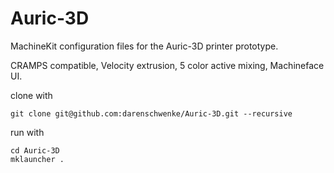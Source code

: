 Auric-3D
=====

MachineKit configuration files for the Auric-3D printer prototype.

CRAMPS compatible, Velocity extrusion, 5 color active mixing, Machineface UI. 

clone with
```
git clone git@github.com:darenschwenke/Auric-3D.git --recursive
```

run with
```
cd Auric-3D
mklauncher .
```
